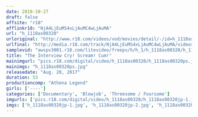 ```yaml
---
date: 2018-10-27
draft: false
affsite: "r18"
afflinkr18: "NjA4LjEuMS4xLjAuMC4wLjAuMA"
url: "h_1118as00320"
urloriginal: "http://www.r18.com/videos/vod/movies/detail/-/id=h_1118as00320"
urlfinal: "http://media.r18.com/track/NjA4LjEuMS4xLjAuMC4wLjAuMA/videos/vod/movies/detail/-/id=h_1118as00320"
samplevid: "awspv3001.r18.com/litevideo/freepv/h/h_1/h_1118as00320/h_1118as00320_dmb_s.mp4"
title: "The Interview Cry! Scream! Cum!"
mainimgurl: "pics.r18.com/digital/video/h_1118as00320/h_1118as00320ps.jpg"
mainimgs: "h_1118as00320ps.jpg"
releasedate: "Aug. 20, 2017"
duration: 53
productioncomp: "Athena Legend"
girls: ['----']
categories: ['Documentary', 'Blowjob', 'Threesome / Foursome']
imgurls: ['pics.r18.com/digital/video/h_1118as00320/h_1118as00320jp-1.jpg', 'pics.r18.com/digital/video/h_1118as00320/h_1118as00320jp-2.jpg', 'pics.r18.com/digital/video/h_1118as00320/h_1118as00320jp-3.jpg', 'pics.r18.com/digital/video/h_1118as00320/h_1118as00320jp-4.jpg', 'pics.r18.com/digital/video/h_1118as00320/h_1118as00320jp-5.jpg', 'pics.r18.com/digital/video/h_1118as00320/h_1118as00320jp-6.jpg', 'pics.r18.com/digital/video/h_1118as00320/h_1118as00320jp-7.jpg', 'pics.r18.com/digital/video/h_1118as00320/h_1118as00320jp-8.jpg', 'pics.r18.com/digital/video/h_1118as00320/h_1118as00320jp-9.jpg', 'pics.r18.com/digital/video/h_1118as00320/h_1118as00320jp-10.jpg', 'pics.r18.com/digital/video/h_1118as00320/h_1118as00320jp-11.jpg', 'pics.r18.com/digital/video/h_1118as00320/h_1118as00320jp-12.jpg', 'pics.r18.com/digital/video/h_1118as00320/h_1118as00320jp-13.jpg', 'pics.r18.com/digital/video/h_1118as00320/h_1118as00320jp-14.jpg', 'pics.r18.com/digital/video/h_1118as00320/h_1118as00320jp-15.jpg', 'pics.r18.com/digital/video/h_1118as00320/h_1118as00320jp-16.jpg', 'pics.r18.com/digital/video/h_1118as00320/h_1118as00320jp-17.jpg', 'pics.r18.com/digital/video/h_1118as00320/h_1118as00320jp-18.jpg', 'pics.r18.com/digital/video/h_1118as00320/h_1118as00320jp-19.jpg', 'pics.r18.com/digital/video/h_1118as00320/h_1118as00320jp-20.jpg']
imgs: ['h_1118as00320jp-1.jpg', 'h_1118as00320jp-2.jpg', 'h_1118as00320jp-3.jpg', 'h_1118as00320jp-4.jpg', 'h_1118as00320jp-5.jpg', 'h_1118as00320jp-6.jpg', 'h_1118as00320jp-7.jpg', 'h_1118as00320jp-8.jpg', 'h_1118as00320jp-9.jpg', 'h_1118as00320jp-10.jpg', 'h_1118as00320jp-11.jpg', 'h_1118as00320jp-12.jpg', 'h_1118as00320jp-13.jpg', 'h_1118as00320jp-14.jpg', 'h_1118as00320jp-15.jpg', 'h_1118as00320jp-16.jpg', 'h_1118as00320jp-17.jpg', 'h_1118as00320jp-18.jpg', 'h_1118as00320jp-19.jpg', 'h_1118as00320jp-20.jpg']
---
```

